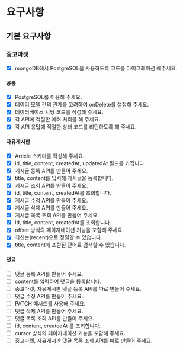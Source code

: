 # 요구사항

## 기본 요구사항

### 중고마켓

- [x] mongoDB에서 PostgreSQL을 사용하도록 코드를 마이그레이션 해주세요.

#### 공통

- [x] PostgreSQL를 이용해 주세요.
- [x] 데이터 모델 간의 관계를 고려하여 onDelete를 설정해 주세요.
- [x] 데이터베이스 시딩 코드를 작성해 주세요.
- [x] 각 API에 적절한 에러 처리를 해 주세요.
- [x] 각 API 응답에 적절한 상태 코드를 리턴하도록 해 주세요.

#### 자유게시판

- [x] Article 스키마를 작성해 주세요.
- [x] id, title, content, createdAt, updatedAt 필드를 가집니다.
- [x] 게시글 등록 API를 만들어 주세요.
- [x] title, content를 입력해 게시글을 등록합니다.
- [x] 게시글 조회 API를 만들어 주세요.
- [x] id, title, content, createdAt를 조회합니다.
- [x] 게시글 수정 API를 만들어 주세요.
- [x] 게시글 삭제 API를 만들어 주세요.
- [x] 게시글 목록 조회 API를 만들어 주세요.
- [x] id, title, content, createdAt를 조회합니다.
- [x] offset 방식의 페이지네이션 기능을 포함해 주세요.
- [x] 최신순(recent)으로 정렬할 수 있습니다.
- [x] title, content에 포함된 단어로 검색할 수 있습니다.

#### 댓글

- [ ] 댓글 등록 API를 만들어 주세요.
- [ ] content를 입력하여 댓글을 등록합니다.
- [ ] 중고마켓, 자유게시판 댓글 등록 API를 따로 만들어 주세요.
- [ ] 댓글 수정 API를 만들어 주세요.
- [ ] PATCH 메서드를 사용해 주세요.
- [ ] 댓글 삭제 API를 만들어 주세요.
- [ ] 댓글 목록 조회 API를 만들어 주세요.
- [ ] id, content, createdAt 를 조회합니다.
- [ ] cursor 방식의 페이지네이션 기능을 포함해 주세요.
- [ ] 중고마켓, 자유게시판 댓글 목록 조회 API를 따로 만들어 주세요.
